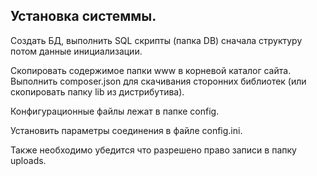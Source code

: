 ﻿Установка  системмы.
--------------------

  Создать  БД, выполнить  SQL скрипты (папка DB)
сначала  структуру   потом  данные  инициализации.

  Скопировать  содержимое  папки  www   в   корневой   каталог  сайта. 
  Выполнить composer.json для   скачивания   сторонних библиотек (или  скопировать  папку  lib из   дистрибутива).
  
  Конфигурационные  файлы  лежат в  папке   config.

  Установить параметры соединения в  файле config.ini.
   
  Также  необходимо убедится  что  разрешено  право  записи  в папку  uploads. 

